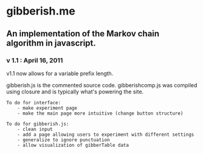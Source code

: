 # gibberish.me

## An implementation of the Markov chain algorithm in javascript.

### v 1.1 : April 16, 2011

v1.1 now allows for a variable prefix length.

gibberish.js is the commented source code.
gibberishcomp.js was compiled using closure and is typically what's powering the site.

    To do for interface:
        - make experiment page
        - make the main page more intuitive (change button structure)
    
    To do for gibberish.js:
        - clean input
        - add a page allowing users to experiment with different settings
        - generalize to ignore punctuation
        - allow visualization of gibberTable data
